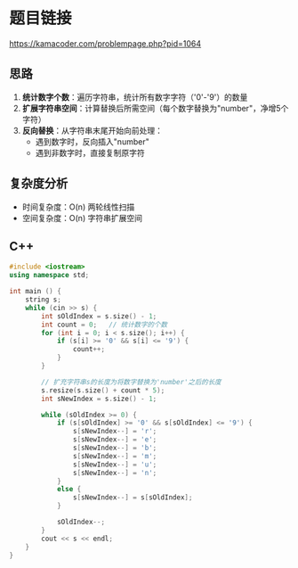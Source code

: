 # 题目链接

https://kamacoder.com/problempage.php?pid=1064

## 思路

1. **统计数字个数**：遍历字符串，统计所有数字字符（'0'-'9'）的数量
2. **扩展字符串空间**：计算替换后所需空间（每个数字替换为"number"，净增5个字符）
3. **反向替换**：从字符串末尾开始向前处理：
   - 遇到数字时，反向插入"number"
   - 遇到非数字时，直接复制原字符

## 复杂度分析
- 时间复杂度：O(n) 两轮线性扫描
- 空间复杂度：O(n) 字符串扩展空间

## C++

```cpp
#include <iostream>
using namespace std;

int main () {
    string s;
    while (cin >> s) {
        int sOldIndex = s.size() - 1;
        int count = 0;   // 统计数字的个数
        for (int i = 0; i < s.size(); i++) {
            if (s[i] >= '0' && s[i] <= '9') {
                count++;
            }
        }

        // 扩充字符串s的长度为将数字替换为'number'之后的长度
        s.resize(s.size() + count * 5);
        int sNewIndex = s.size() - 1;

        while (sOldIndex >= 0) {
            if (s[sOldIndex] >= '0' && s[sOldIndex] <= '9') {
                s[sNewIndex--] = 'r';
                s[sNewIndex--] = 'e';
                s[sNewIndex--] = 'b';
                s[sNewIndex--] = 'm';
                s[sNewIndex--] = 'u';
                s[sNewIndex--] = 'n';
            }
            else {
                s[sNewIndex--] = s[sOldIndex];
            }

            sOldIndex--;
        }
        cout << s << endl;   
    }
}
```